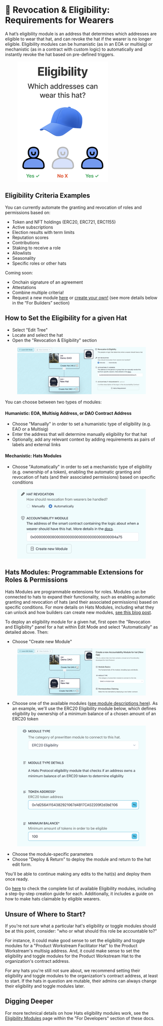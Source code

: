 # 🌟 Revocation & Eligibility: Requirements for Wearers

A hat’s eligibility module is an address that determines which addresses are eligible to wear that hat, and can revoke the hat if the wearer is no longer eligible. Eligibility modules can be humanistic (as in an EOA or multisig) or mechanistic (as in a contract with custom logic) to automatically and instantly revoke the hat based on pre-defined triggers.

<figure><img src="../../.gitbook/assets/Screenshot 2023-06-28 at 3.15.24 PM.png" alt="" width="300"><figcaption></figcaption></figure>

## **Eligibility Criteria Examples**

You can currently automate the granting and revocation of roles and permissions based on:

* Token and NFT holdings (ERC20, ERC721, ERC1155)
* Active subscriptions
* Election results with term limits
* Reputation scores
* Contributions
* Staking to receive a role
* Allowlists
* Seasonality
* Specific roles or other hats

Coming soon:

* Onchain signature of an agreement
* Attestations
* Combine multiple criteria!
* Request a new module [here](https://hatsprotocol.deform.cc/getintouch/) or [create your own!](https://docs.hatsprotocol.xyz/for-developers/hats-modules) (see more details below in the “For Builders” section)

## How to Set the Eligibility for a given Hat

* Select "Edit Tree"
* Locate and select the hat
* Open the "Revocation & Eligibility" section

<figure><img src="../../.gitbook/assets/Revocation And Eligibility.png" alt=""><figcaption></figcaption></figure>

You can choose between two types of modules:

#### Humanistic: EOA, Multisig Address, or DAO Contract Address&#x20;

* Choose "Manually" in order to set a humanistic type of eligibility (e.g. EAO or a Multisig)&#x20;
* Enter the address that will determine manually eligibility for that hat
* Optionally, add any relevant context by adding requirements as pairs of labels and external links

#### Mechanistic: Hats Modules

* Choose "Automatically" in order to set a mechanistic type of eligibility (e.g. ownership of a token), enabling the automatic granting and revocation of hats (and their associated permissions) based on specific conditions&#x20;

<figure><img src="../../.gitbook/assets/Create Module (1).png" alt=""><figcaption></figcaption></figure>

## Hats Modules: Programmable Extensions for Roles & Permissions

Hats Modules are programmable extensions for roles. Modules can be connected to hats to expand their functionality, such as enabling automatic granting and revocation of hats (and their associated permissions) based on specific conditions. For more details on Hats Modules, including what they can unlock and how builders can create new modules, [see this blog post](https://hats.mirror.xyz/xAk\_yb7dDL1OLBx8nq47Ni7V1SuiC6L6B-49u7vz520).

To deploy an eligibility module for a given hat, first open the "Revocation and Eligibility" panel for a hat within Edit Mode and select "Automatically" as detailed above. Then:

* Choose "Create new Module"

<figure><img src="../../.gitbook/assets/Create New Module.png" alt=""><figcaption></figcaption></figure>

* Choose one of the available modules ([see module descriptions here](https://docs.hatsprotocol.xyz/hats-integrations/eligibility-modules)). As an example, we'll use the ERC20 Eligibility module below, which defines eligibility by ownership of a minimum balance of a chosen amount of an ERC20 token

<figure><img src="../../.gitbook/assets/ERC20 Eligibility.png" alt=""><figcaption></figcaption></figure>

* Choose the module-specific parameters
* Choose "Deploy & Return" to deploy the module and return to the hat edit form.&#x20;

You'll be able to continue making any edits to the hat(s) and deploy them once ready.

Go [here](../../hats-integrations/eligibility-modules/) to check the complete list of available Eligibility modules, including a step-by-step creation guide for each. Additionally, it includes a guide on how to make hats claimable by eligible wearers.

## Unsure of Where to Start?

If you're not sure what a particular hat's eligibility or toggle modules should be at this point, consider: "who or what should this role be accountable to?"

For instance, it could make good sense to set the eligibility and toggle modules for a "Product Workstream Facilitator Hat" to the Product Workstream's multisig address. And, it could make sense to set the eligibility and toggle modules for the Product Workstream Hat to the organization's contract address.

For any hats you're still not sure about, we recommend setting their eligibility and toggle modules to the organization's contract address, at least to start. If the hats in question are mutable, their admins can always change their eligibility and toggle modules later.

## Digging Deeper

For more technical details on how Hats eligibility modules work, see the [Eligibility Modules](../../for-developers/hats-protocol-overview/eligibility-modules.md) page within the "For Developers" section of these docs.
